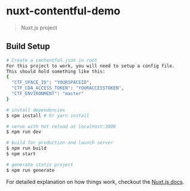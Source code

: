 # nuxt-contentful-demo

> Nuxt.js project

## Build Setup

``` bash
# Create a contentful.json in root
For this project to work, you will need to setup a config file.
This should hold something like this:
{
  "CTF_SPACE_ID": "YOURSPACEID",
  "CTF_CDA_ACCESS_TOKEN": "YOURACCESSTOKEN",
  "CTF_ENVIRONMENT": "master"
}

# install dependencies
$ npm install # Or yarn install

# serve with hot reload at localhost:3000
$ npm run dev

# build for production and launch server
$ npm run build
$ npm start

# generate static project
$ npm run generate
```

For detailed explanation on how things work, checkout the [Nuxt.js docs](https://github.com/nuxt/nuxt.js).

